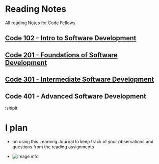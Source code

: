# Reading Notes
All reading Notes for Code Fellows

## [Code 102 - Intro to Software Development ](https://tekthree.github.io/learning-journal/)
## [Code 201 - Foundations of Software Development](https://tekthree.github.io/reading-notes-/)
## [Code 301 - Intermediate Software Development](https://tekthree.github.io/301-ReadingNotes/)
## Code 401 - Advanced Software Development

:shipit:
# I plan 
- on using this Learning Journal to keep track of your observations and questions from the reading assignments

- ![image info](https://miro.medium.com/max/1265/0*6WVeWKb2_FGQQAHi.png)

